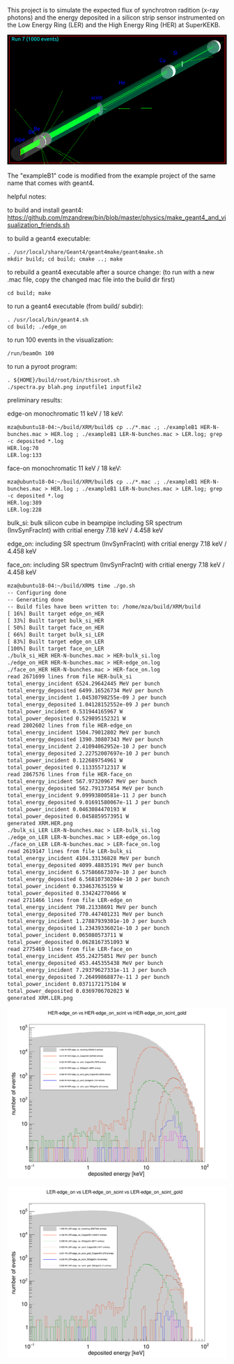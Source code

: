 This project is to simulate the expected flux of synchrotron radition (x-ray photons) and the energy deposited in a silicon strip sensor instrumented on the Low Energy Ring (LER) and the High Energy Ring (HER) at SuperKEKB.

![alt text](XRM-geometry.png?raw=true "XRM geometry")

The "exampleB1" code is modified from the example project of the same name that comes with geant4.

helpful notes:

to build and install geant4:
https://github.com/mzandrew/bin/blob/master/physics/make_geant4_and_visualization_friends.sh

to build a geant4 executable:

```
. /usr/local/share/Geant4/geant4make/geant4make.sh
mkdir build; cd build; cmake ..; make
```

to rebuild a geant4 executable after a source change:
(to run with a new .mac file, copy the changed mac file into the build dir first)

```
cd build; make
```

to run a geant4 executable (from build/ subdir):

```
. /usr/local/bin/geant4.sh
cd build; ./edge_on
```

to run 100 events in the visualization:
```
/run/beamOn 100
```

to run a pyroot program:

```
. ${HOME}/build/root/bin/thisroot.sh
./spectra.py blah.png inputfile1 inputfile2
```

preliminary results:

edge-on monochromatic 11 keV / 18 keV:

```
mza@ubuntu18-04:~/build/XRM/build$ cp ../*.mac .; ./exampleB1 HER-N-bunches.mac > HER.log ; ./exampleB1 LER-N-bunches.mac > LER.log; grep -c deposited *.log
HER.log:70
LER.log:133
```

face-on monochromatic 11 keV / 18 keV:

```
mza@ubuntu18-04:~/build/XRM/build$ cp ../*.mac .; ./exampleB1 HER-N-bunches.mac > HER.log ; ./exampleB1 LER-N-bunches.mac > LER.log; grep -c deposited *.log
HER.log:389
LER.log:228
```

bulk_si: bulk silicon cube in beampipe including SR spectrum (InvSynFracInt) with critial energy 7.18 keV / 4.458 keV

edge_on: including SR spectrum (InvSynFracInt) with critial energy 7.18 keV / 4.458 keV

face_on: including SR spectrum (InvSynFracInt) with critial energy 7.18 keV / 4.458 keV

```
mza@ubuntu18-04:~/build/XRM$ time ./go.sh 
-- Configuring done
-- Generating done
-- Build files have been written to: /home/mza/build/XRM/build
[ 16%] Built target edge_on_HER
[ 33%] Built target bulk_si_HER
[ 50%] Built target face_on_HER
[ 66%] Built target bulk_si_LER
[ 83%] Built target edge_on_LER
[100%] Built target face_on_LER
./bulk_si_HER HER-N-bunches.mac > HER-bulk_si.log
./edge_on_HER HER-N-bunches.mac > HER-edge_on.log
./face_on_HER HER-N-bunches.mac > HER-face_on.log
read 2671699 lines from file HER-bulk_si
total_energy_incident 6524.29642445 MeV per bunch
total_energy_deposited 6499.16526734 MeV per bunch
total_energy_incident 1.04530798255e-09 J per bunch
total_energy_deposited 1.04128152552e-09 J per bunch
total_power_incident 0.531944165967 W
total_power_deposited 0.529895152321 W
read 2802602 lines from file HER-edge_on
total_energy_incident 1504.79012802 MeV per bunch
total_energy_deposited 1390.30807343 MeV per bunch
total_energy_incident 2.41094062952e-10 J per bunch
total_energy_deposited 2.22752007697e-10 J per bunch
total_power_incident 0.122689754961 W
total_power_deposited 0.113355712317 W
read 2867576 lines from file HER-face_on
total_energy_incident 567.97320967 MeV per bunch
total_energy_deposited 562.791373454 MeV per bunch
total_energy_incident 9.09993800581e-11 J per bunch
total_energy_deposited 9.01691580067e-11 J per bunch
total_power_incident 0.0463084470193 W
total_power_deposited 0.0458859573951 W
generated XRM.HER.png
./bulk_si_LER LER-N-bunches.mac > LER-bulk_si.log
./edge_on_LER LER-N-bunches.mac > LER-edge_on.log
./face_on_LER LER-N-bunches.mac > LER-face_on.log
read 2619147 lines from file LER-bulk_si
total_energy_incident 4104.33136828 MeV per bunch
total_energy_deposited 4099.48835191 MeV per bunch
total_energy_incident 6.57586667307e-10 J per bunch
total_energy_deposited 6.56810730204e-10 J per bunch
total_power_incident 0.334637635159 W
total_power_deposited 0.334242770466 W
read 2711466 lines from file LER-edge_on
total_energy_incident 798.21338691 MeV per bunch
total_energy_deposited 770.447401231 MeV per bunch
total_energy_incident 1.27887939301e-10 J per bunch
total_energy_deposited 1.23439336021e-10 J per bunch
total_power_incident 0.065080573711 W
total_power_deposited 0.0628167351093 W
read 2775469 lines from file LER-face_on
total_energy_incident 455.24275851 MeV per bunch
total_energy_deposited 453.445355438 MeV per bunch
total_energy_incident 7.29379627331e-11 J per bunch
total_energy_deposited 7.26499868877e-11 J per bunch
total_power_incident 0.0371172175104 W
total_power_deposited 0.0369706702023 W
generated XRM.LER.png
```

![alt text](XRM.HER.png?raw=true "XRM HER")

![alt text](XRM.LER.png?raw=true "XRM LER")

